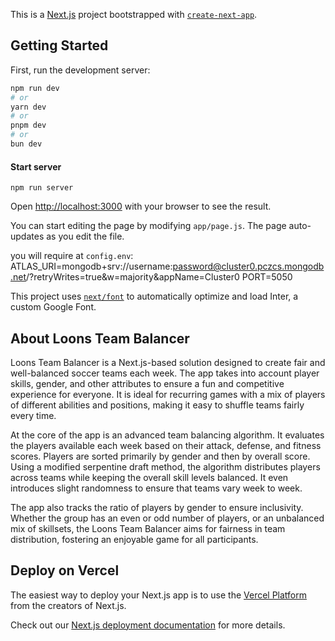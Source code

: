 This is a [Next.js](https://nextjs.org/) project bootstrapped with [`create-next-app`](https://github.com/vercel/next.js/tree/canary/packages/create-next-app).

## Getting Started

First, run the development server:

```bash
npm run dev
# or
yarn dev
# or
pnpm dev
# or
bun dev
```

#### Start server

`npm run server`

Open [http://localhost:3000](http://localhost:3000) with your browser to see the result.

You can start editing the page by modifying `app/page.js`. The page auto-updates as you edit the file.

you will require at `config.env`: ATLAS_URI=mongodb+srv://username:password@cluster0.pczcs.mongodb.net/?retryWrites=true&w=majority&appName=Cluster0
PORT=5050

This project uses [`next/font`](https://nextjs.org/docs/basic-features/font-optimization) to automatically optimize and load Inter, a custom Google Font.

## About Loons Team Balancer

Loons Team Balancer is a Next.js-based solution designed to create fair and well-balanced soccer teams each week. The app takes into account player skills, gender, and other attributes to ensure a fun and competitive experience for everyone. It is ideal for recurring games with a mix of players of different abilities and positions, making it easy to shuffle teams fairly every time.

At the core of the app is an advanced team balancing algorithm. It evaluates the players available each week based on their attack, defense, and fitness scores. Players are sorted primarily by gender and then by overall score. Using a modified serpentine draft method, the algorithm distributes players across teams while keeping the overall skill levels balanced. It even introduces slight randomness to ensure that teams vary week to week.

The app also tracks the ratio of players by gender to ensure inclusivity. Whether the group has an even or odd number of players, or an unbalanced mix of skillsets, the Loons Team Balancer aims for fairness in team distribution, fostering an enjoyable game for all participants.

## Deploy on Vercel

The easiest way to deploy your Next.js app is to use the [Vercel Platform](https://vercel.com/new?utm_medium=default-template&filter=next.js&utm_source=create-next-app&utm_campaign=create-next-app-readme) from the creators of Next.js.

Check out our [Next.js deployment documentation](https://nextjs.org/docs/deployment) for more details.
